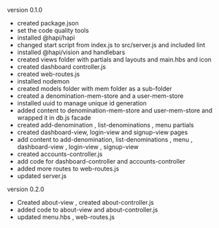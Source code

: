 version 0.1.0
 - created package.json
 - set the code quality tools
 - installed @hapi/hapi 
 - changed start script from index.js to src/server.js and included lint 
 - installed @hapi/vision and handlebars
 - created views folder with partials and layouts and main.hbs and icon
 - created dashboard controller.js
 - created web-routes.js
 - installed nodemon 
 - created models folder with mem folder as a sub-folder
 - created a denomination-mem-store and a user-mem-store
 - installed uuid to manage unique id generation
 - added content to denomination-mem-store and user-mem-store and wrapped it in db.js facade
 - created add-denomination , list-denominations , menu partials
 - created dashboard-view, login-view and signup-view pages
 - add content to add-denomination, list-denominations , menu , dashboard-view , login-view , signup-view
 - created accounts-controller.js 
 - add code for dashboard-controller and accounts-controller
 - added more routes to web-routes.js 
 - updated server.js

version 0.2.0
- Created about-view , created about-controller.js
- added code to about-view and about-controller.js
- updated menu.hbs , web-routes.js